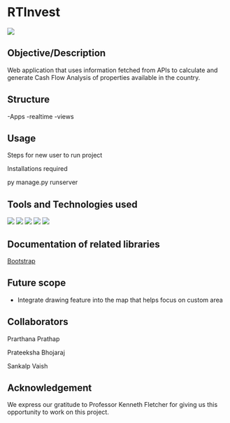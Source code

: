 # RTInvest

<img src="https://img.shields.io/badge/Version-v1.0-blue.svg?logo=LOGO">

## Objective/Description
Web application that uses information fetched from APIs to calculate and generate Cash Flow Analysis of properties available in the country.

## Structure
-Apps
-realtime
-views

## Usage
Steps for new user to run project 

Installations required

py manage.py runserver

## Tools and Technologies used

<img src="https://img.shields.io/badge/HTML-v5-blue.svg?logo=LOGO">
<img src="https://img.shields.io/badge/CSS-v3-blue.svg?logo=LOGO">
<img src="https://img.shields.io/badge/Django-v4.2-blue.svg?logo=LOGO">
<img src="https://img.shields.io/badge/Bootstrap-v4.2-blue.svg?logo=LOGO">
<img src="https://img.shields.io/badge/VSCode-v1.77-blue.svg?logo=LOGO">

## Documentation of related libraries

[Bootstrap](https://getbootstrap.com/)

## Future scope
* Integrate drawing feature into the map that helps focus on custom area


## Collaborators
Prarthana Prathap

Prateeksha Bhojaraj

Sankalp Vaish

## Acknowledgement
We express our gratitude to Professor Kenneth Fletcher for giving us this opportunity to work on this project.
